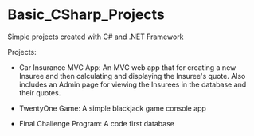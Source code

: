 # Basic_CSharp_Projects
Simple projects created with C# and .NET Framework

Projects:    
  - Car Insurance MVC App:
        An MVC web app that for creating a new Insuree and then calculating and displaying the Insuree's quote.
        Also includes an Admin page for viewing the Insurees in the database and their quotes.
  
  - TwentyOne Game:
        A simple blackjack game console app
        
  - Final Challenge Program:
        A code first database 

